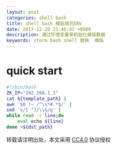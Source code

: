 ```yaml
---
layout: post
categories: shell bash 
title: shell bash 模版填充ENV
date: 2017-12-28 21:46:47 +0800
description: 通过环境变量来初始化模版数据
keywords: storm bash shell 替换  模版 
---
```






# quick  start


```bash
#!/bin/bash
ZK_IP="192.168.1.1"
cat ${template_path} |
awk '$0 !~ /^\s*#.*$/' |
sed 's/[ "]/\\&/g' |
while read -r line;do
    eval echo ${line}
done >${dst_path}
```

转载请注明出处，本文采用 [CC4.0](http://creativecommons.org/licenses/by-nc-nd/4.0/) 协议授权
